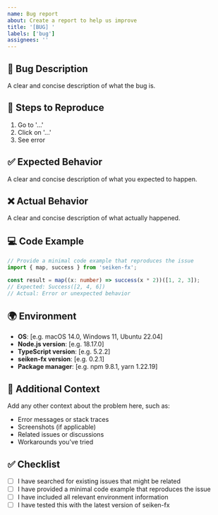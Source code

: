 ```yaml
---
name: Bug report
about: Create a report to help us improve
title: '[BUG] '
labels: ['bug']
assignees: ''
---
```


## 🐛 Bug Description

A clear and concise description of what the bug is.

## 🔄 Steps to Reproduce

1. Go to '...'
2. Click on '...'
3. See error

## ✅ Expected Behavior

A clear and concise description of what you expected to happen.

## ❌ Actual Behavior

A clear and concise description of what actually happened.

## 💻 Code Example

```typescript
// Provide a minimal code example that reproduces the issue
import { map, success } from 'seiken-fx';

const result = map((x: number) => success(x * 2))([1, 2, 3]);
// Expected: Success([2, 4, 6])
// Actual: Error or unexpected behavior
```

## 🌍 Environment

- **OS**: [e.g. macOS 14.0, Windows 11, Ubuntu 22.04]
- **Node.js version**: [e.g. 18.17.0]
- **TypeScript version**: [e.g. 5.2.2]
- **seiken-fx version**: [e.g. 0.2.1]
- **Package manager**: [e.g. npm 9.8.1, yarn 1.22.19]

## 📝 Additional Context

Add any other context about the problem here, such as:
- Error messages or stack traces
- Screenshots (if applicable)
- Related issues or discussions
- Workarounds you've tried

## ✅ Checklist

- [ ] I have searched for existing issues that might be related
- [ ] I have provided a minimal code example that reproduces the issue
- [ ] I have included all relevant environment information
- [ ] I have tested this with the latest version of seiken-fx
